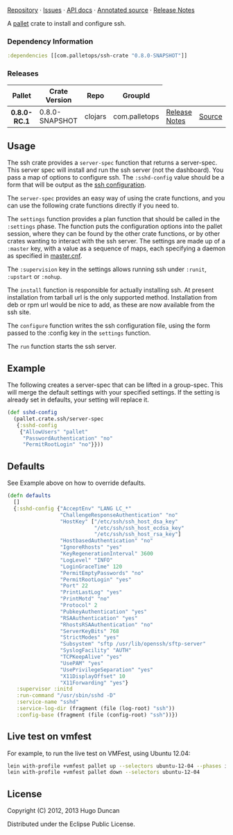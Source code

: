 [Repository](https://github.com/pallet/ssh-crate) &#xb7;
[Issues](https://github.com/pallet/ssh-crate/issues) &#xb7;
[API docs](http://palletops.com/ssh-crate/0.8/api) &#xb7;
[Annotated source](http://palletops.com/ssh-crate/0.8/annotated/uberdoc.html) &#xb7;
[Release Notes](https://github.com/pallet/ssh-crate/blob/develop/ReleaseNotes.md)

A [pallet](http://palletops.com/) crate to install and configure ssh.

### Dependency Information

```clj
:dependencies [[com.palletops/ssh-crate "0.8.0-SNAPSHOT"]]
```

### Releases

<table>
<thead>
  <tr><th>Pallet</th><th>Crate Version</th><th>Repo</th><th>GroupId</th></tr>
</thead>
<tbody>
  <tr>
    <th>0.8.0-RC.1</th>
    <td>0.8.0-SNAPSHOT</td>
    <td>clojars</td>
    <td>com.palletops</td>
    <td><a href='https://github.com/pallet/ssh-crate/blob/0.8.0-SNAPSHOT/ReleaseNotes.md'>Release Notes</a></td>
    <td><a href='https://github.com/pallet/ssh-crate/blob/0.8.0-SNAPSHOT/'>Source</a></td>
  </tr>
</tbody>
</table>

## Usage

The ssh crate provides a `server-spec` function that returns a
server-spec. This server spec will install and run the ssh server (not the
dashboard).  You pass a map of options to configure ssh.  The `:sshd-config`
value should be a form that will be output as the
[ssh configuration](http://ssh.io/howto.html).

The `server-spec` provides an easy way of using the crate functions, and you can
use the following crate functions directly if you need to.

The `settings` function provides a plan function that should be called in the
`:settings` phase.  The function puts the configuration options into the pallet
session, where they can be found by the other crate functions, or by other
crates wanting to interact with the ssh server.  The settings are made up of
a `:master` key, with a value as a sequence of maps, each specifying a daemon
as specified in [master.cnf](http://www.ssh.org/master.5.html).

The `:supervision` key in the settings allows running ssh under `:runit`,
`:upstart` or `:nohup`.

The `install` function is responsible for actually installing ssh.  At
present installation from tarball url is the only supported method.
Installation from deb or rpm url would be nice to add, as these are now
available from the ssh site.

The `configure` function writes the ssh configuration file, using the form
passed to the :config key in the `settings` function.

The `run` function starts the ssh server.

## Example

The following creates a server-spec that can be lifted in a group-spec. This
will merge the default settings with your specified settings. If the setting is
already set in defaults, your setting will replace it.

```clojure
(def sshd-config
  (pallet.crate.ssh/server-spec
   {:sshd-config
    {"AllowUsers" "pallet"
     "PasswordAuthentication" "no"
     "PermitRootLogin" "no"}}))
```

## Defaults

See Example above on how to override defaults.

```clojure
(defn defaults
  []
  {:sshd-config {"AcceptEnv" "LANG LC_*"
                 "ChallengeResponseAuthentication" "no"
                 "HostKey" ["/etc/ssh/ssh_host_dsa_key"
                            "/etc/ssh/ssh_host_ecdsa_key"
                            "/etc/ssh/ssh_host_rsa_key"]
                 "HostbasedAuthentication" "no"
                 "IgnoreRhosts" "yes"
                 "KeyRegenerationInterval" 3600
                 "LogLevel" "INFO"
                 "LoginGraceTime" 120
                 "PermitEmptyPasswords" "no"
                 "PermitRootLogin" "yes"
                 "Port" 22
                 "PrintLastLog" "yes"
                 "PrintMotd" "no"
                 "Protocol" 2
                 "PubkeyAuthentication" "yes"
                 "RSAAuthentication" "yes"
                 "RhostsRSAAuthentication" "no"
                 "ServerKeyBits" 768
                 "StrictModes" "yes"
                 "Subsystem" "sftp /usr/lib/openssh/sftp-server"
                 "SyslogFacility" "AUTH"
                 "TCPKeepAlive" "yes"
                 "UsePAM" "yes"
                 "UsePrivilegeSeparation" "yes"
                 "X11DisplayOffset" 10
                 "X11Forwarding" "yes"}
   :supervisor :initd
   :run-command "/usr/sbin/sshd -D"
   :service-name "sshd"
   :service-log-dir (fragment (file (log-root) "ssh"))
   :config-base (fragment (file (config-root) "ssh"))})
```

## Live test on vmfest

For example, to run the live test on VMFest, using Ubuntu 12.04:

```sh
lein with-profile +vmfest pallet up --selectors ubuntu-12-04 --phases install,configure,test
lein with-profile +vmfest pallet down --selectors ubuntu-12-04
```

## License

Copyright (C) 2012, 2013 Hugo Duncan

Distributed under the Eclipse Public License.
